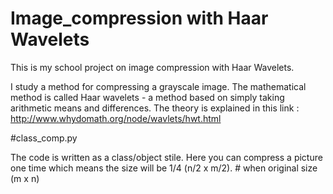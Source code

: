 # Image_compression with Haar Wavelets

This is my school project on image compression with Haar Wavelets.

I study a method for compressing a grayscale image. 
The mathematical method is called Haar wavelets - a method based on simply taking arithmetic means and differences.
The theory is explained in this link :
http://www.whydomath.org/node/wavlets/hwt.html



#class_comp.py

The code is written as a class/object stile.
Here you can compress a picture one time which means the size will be 1/4 (n/2 x m/2). # when original size (m x n)



